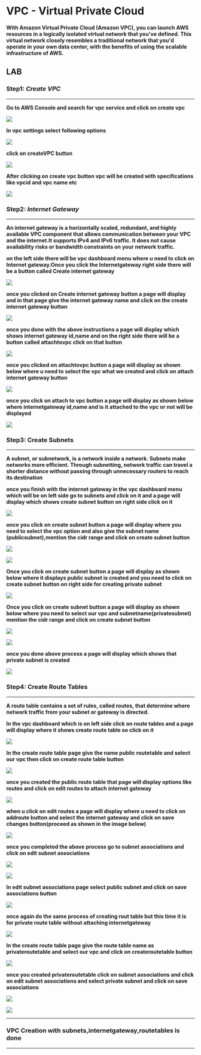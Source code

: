 # VPC - Virtual Private Cloud
**With Amazon Virtual Private Cloud (Amazon VPC), you can launch AWS resources in a logically isolated virtual network that you've defined.
This virtual network closely resembles a traditional network that you'd operate in your own data center, with the benefits of using the scalable infrastructure of AWS.**

## LAB

### Step1: *Create VPC*
***
**Go to AWS Console and search for vpc service and click on create vpc**



![](images/vpc1.png)

**In vpc settings select following options**

![](images/vpc2.png)

**click on createVPC button**

![](images/vpc3.png)

**After clicking on create vpc button vpc will be created with specifications like vpcid and vpc name etc**

![](images/vpc4.png)

### Step2: *Internet Gateway*

***
**An internet gateway is a horizontally scaled, redundant, and highly available VPC component that allows communication between your VPC and the internet.It supports IPv4 and IPv6 traffic. It does not cause availability risks or bandwidth constraints on your network traffic.**

**on the left side there will be vpc dashboard menu where u need to click on Internet gateway.Once you click the Internetgateway right side there will be a button called Create internet gateway**

![](images/vpc5.png)

**once you clicked on Create internet gateway button a page will display and in that page give the internet gateway name and click on the create internet gateway button**

![](images/vpc6.png)


**once you done with the above instructions a page will display which shows internet gateway id,name and on the right side there will be a button called attachtovpc click on that button**

![](images/vpc7.png)

**once you clicked on attachtovpc button a page will display as shown below where u need to select the vpc what we created and click on attach internet gateway button**

![](images/vpc8.png)

**once you click on attach to vpc button a page will display as shown below where internetgateway id,name and is it attached to the vpc or not will be displayed**

![](images/vpc9.png)

### Step3: Create Subnets

***

**A subnet, or subnetwork, is a network inside a network.
Subnets make networks more efficient. Through subnetting,
network traffic can travel a shorter distance without passing through unnecessary routers to reach its destination**

**once you finish with the internet gateway in the vpc dashboard menu which will be on left side go to subnets and click on it and a page will display which shows create subnet button on right side click on it**

![](images/vpc10.png)

**once you click on create subnet button a page will display
where you need to select the vpc option and also give the subnet name (publicsubnet),mention the cidr range and click on create subnet button**

![](images/vpc11.png)

![](images/vpc12.png)


**Once you click on create subnet button a page will display as shown below where it displays public subnet is created and you need to click on create subnet button on right side for creating private subnet**

![](images/vpc13.png)


**Once you click on create subnet button a page will display as shown below where you need to select our vpc and subnetname(privatesubnet) mention the cidr range and click on create subnet button**

![](images/vpc14.png)

![](images/vpc15.png)


**once you done above process a page will display which shows that private subnet is created**

![](images/vpc16.png)

### Step4: Create Route Tables

***

**A route table contains a set of rules, called routes, that determine where network traffic from your subnet or gateway is directed.**

**In the vpc dashboard which is on left side click on route tables and a page will display where it shows create route table so click on it**

![](images/vpc17.png)

**In the create route table page give the name public routetable and select our vpc then click on create route table button**

![](images/vpc18.png)

**once you created the public route table that page will display options like routes and click on edit routes to attach internet gateway**

![](images/vpc19.png)

**when u click on edit routes a page will display where u need to click on addroute button and select the internet gateway and click on save changes button(proceed as shown in the image below)**

![](images/vpc20.png)

**once you completed the above process go to subnet associations and click on edit subnet associations**

![](images/vpc21.png)

![](images/vpc22.png)

**In edit subnet associations page select public subnet and click on save associations button**

![](images/vpc23.png)

**once again do the same process of creating rout table but this time it is for private route table without attaching internetgateway**

![](images/vpc24.png)


**In the create route table page give the route table name as privateroutetable and select our vpc and click on createroutetable button**

![](images/vpc25.png)

**once you created privateroutetable click on subnet associations and click on edit subnet associations and select private subnet and click on save associations**

![](images/vpc26.png)

![](images/vpc27.png)


***
### VPC Creation with subnets,internetgateway,routetables is done

***